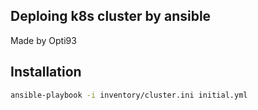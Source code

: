 ## Deploing k8s cluster by ansible
Made by Opti93

## Installation

```sh
ansible-playbook -i inventory/cluster.ini initial.yml
```